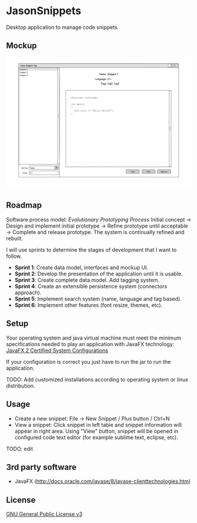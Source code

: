 # JasonSnippets

Desktop application to manage code snippets.

## Mockup

![Mockup](dev/mockup.png)

## Roadmap

Software process model: *Evolutionary Prototyping Process*
Initial concept → Design and implement initial prototype → Refine prototype until acceptable → Complete and release prototype. The system is continually refined and rebuilt.

I will use sprints to determine the stages of development that I want to follow.

* **Sprint 1**: Create data model, interfaces and mockup UI.
* **Sprint 2**: Develop the presentation of the application until it is usable.
* **Sprint 3**: Create complete data model. Add tagging system.
* **Sprint 4**: Create an extensible persistence system (connectors approach).
* **Sprint 5**: Implement search system (name, language and tag based).
* **Sprint 6**: Implement other features (font resize, themes, etc).

## Setup

Your operating system and java virtual machine must meet the minimum specifications needed to play an application with JavaFX technology:
[JavaFX 2 Certified System Configurations](http://www.oracle.com/technetwork/java/javafx/downloads/supportedconfigurations-1506746.html)

If your configuration is correct you just have to run the jar to run the application.

TODO: Add customized installations according to operating system or linux distribution.

## Usage

* Create a new snippet: File -> New Snippet / Plus button / Ctrl+N
* View a snippet: Click snippet in left table and snippet information will appear in right area. Using "View" button, snippet will be opened in configured code text editor (for example sublime text, eclipse, etc).

TODO: edit

## 3rd party software

* JavaFX (http://docs.oracle.com/javase/8/javase-clienttechnologies.htm)

## License

[GNU General Public License v3](https://www.gnu.org/licenses/gpl-3.0.en.html "GNU General Public License v3")

